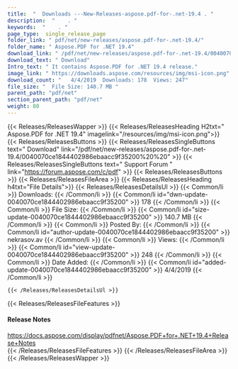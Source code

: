 ```yaml
---
title:  "  Downloads ---New-Releases-aspose.pdf-for-.net-19.4 . " 
description:  "    . " 
keywords:  "    . " 
page_type:  single_release_page
folder_link: " pdf/net/new-releases/aspose.pdf-for-.net-19.4/"
folder_name: " Aspose.PDF for .NET 19.4"
download_link: " /pdf/net/new-releases/aspose.pdf-for-.net-19.4/0040070ce1844402986ebaacc9f35200"
download_text: " Download"
Intro_text: " It contains Aspose.PDF for .NET 19.4 release."
image_link: " https://downloads.aspose.com/resources/img/msi-icon.png"
download_count: "   4/4/2019  Downloads: 178  Views: 247"
file_size: "  File Size: 140.7 MB "
parent_path: "pdf/net"
section_parent_path: "pdf/net"
weight: 80 
---
```


{{< Releases/ReleasesWapper >}}
  {{< Releases/ReleasesHeading H2txt=" Aspose.PDF for .NET 19.4" imagelink="/resources/img/msi-icon.png">}}
  {{< Releases/ReleasesButtons >}}
    {{< Releases/ReleasesSingleButtons text=" Download" link="/pdf/net/new-releases/aspose.pdf-for-.net-19.4/0040070ce1844402986ebaacc9f35200%20%20" >}}
    {{< Releases/ReleasesSingleButtons text=" Support Forum " link="https://forum.aspose.com/c/pdf" >}}
  {{< Releases/ReleasesButtons >}}
  {{< Releases/ReleasesFileArea >}}
    {{< Releases/ReleasesHeading h4txt="File Details">}}
    {{< Releases/ReleasesDetailsUl >}}
            {{< Common/li  >}} Downloads: {{< /Common/li >}} 
      {{< Common/li id="dwn-update-0040070ce1844402986ebaacc9f35200" >}} 178 {{< /Common/li >}} 
      {{< Common/li  >}} File Size: {{< /Common/li >}} 
      {{< Common/li id="size-update-0040070ce1844402986ebaacc9f35200" >}} 140.7 MB {{< /Common/li >}} 
      {{< Common/li  >}} Posted By: {{< /Common/li >}} 
      {{< Common/li id="author-update-0040070ce1844402986ebaacc9f35200" >}} nekrasov.av {{< /Common/li >}} 
      {{< Common/li  >}} Views: {{< /Common/li >}} 
      {{< Common/li id="view-update-0040070ce1844402986ebaacc9f35200" >}} 248 {{< /Common/li >}} 
      {{< Common/li  >}} Date Added: {{< /Common/li >}} 
      {{< Common/li id="added-update-0040070ce1844402986ebaacc9f35200" >}} 4/4/2019 {{< /Common/li >}} 

    {{< /Releases/ReleasesDetailsUl >}}

  {{< Releases/ReleasesFileFeatures >}}
      <h4>Release Notes</h4><div><a href="https://docs.aspose.com/display/pdfnet/Aspose.PDF+for+.NET+19.4+Release+Notes">https://docs.aspose.com/display/pdfnet/Aspose.PDF+for+.NET+19.4+Release+Notes</a></div>
  {{< /Releases/ReleasesFileFeatures >}}
 {{< /Releases/ReleasesFileArea >}}
{{< /Releases/ReleasesWapper >}}


